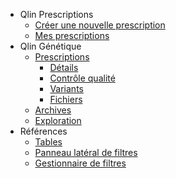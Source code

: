- Qlin Prescriptions
  - [Créer une nouvelle prescription](fr/qlin_prescriptions/create_prescription.md)
  - [Mes prescriptions](fr/qlin_prescriptions/my_prescription.md)
- Qlin Génétique
  - [Prescriptions](fr/qlin_genetic/prescription/landing.md)
    - [Détails](fr/qlin_genetic/prescription/details.md)
    - [Contrôle qualité](fr/qlin_genetic/prescription/qc.md)
    - [Variants](fr/qlin_genetic/prescription/variants.md)
    - [Fichiers](fr/qlin_genetic/prescription/files.md)
  - [Archives](fr/qlin_genetic/archives.md)
  - [Exploration](fr/qlin_genetic/exploration.md)
- Références
  - [Tables](fr/qlin_genetic/tables/tables.md)
  - [Panneau latéral de filtres](fr/qlin_genetic/filter_panel/filter_panel.md)
  - [Gestionnaire de filtres](fr/qlin_genetic/filters_manager/filters_manager.md)
